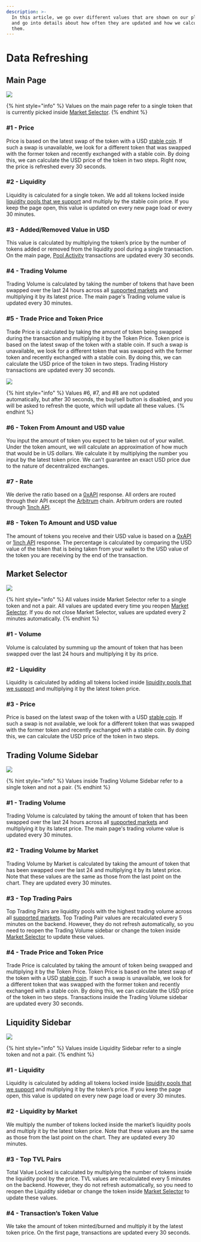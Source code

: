 ```yaml
---
description: >-
  In this article, we go over different values that are shown on our platforms
  and go into details about how often they are updated and how we calculate
  them.
---
```


# Data Refreshing

## Main Page

![](<../.gitbook/assets/Data Refreshing 01.png>)

{% hint style="info" %}
Values on the main page refer to a single token that is currently picked inside [Market Selector](https://docs.dex.guru/general/features/market-selector).
{% endhint %}

### #1 - Price

Price is based on the latest swap of the token with a USD [stable coin](https://www.coingecko.com/en/categories/stablecoins). If such a swap is unavailable, we look for a different token that was swapped with the former token and recently exchanged with a stable coin. By doing this, we can calculate the USD price of the token in two steps. Right now, the price is refreshed every 30 seconds.

### #2 - Liquidity

Liquidity is calculated for a single token. We add all tokens locked inside [liquidity pools that we support](https://docs.dex.guru/data/supported-dexs-amms) and multiply by the stable coin price. If you keep the page open, this value is updated on every new page load or every 30 minutes.

### #3 - Added/Removed Value in USD

This value is calculated by multiplying the token’s price by the number of tokens added or removed from the liquidity pool during a single transaction. On the main page, [Pool Activity](https://docs.dex.guru/general/features/token-liquidity) transactions are updated every 30 seconds.

### #4 - Trading Volume

Trading Volume is calculated by taking the number of tokens that have been swapped over the last 24 hours across all [supported markets](https://docs.dex.guru/data/supported-dexs-amms) and multiplying it by its latest price. The main page's Trading volume value is updated every 30 minutes.

### #5 - Trade Price and Token Price

Trade Price is calculated by taking the amount of token being swapped during the transaction and multiplying it by the Token Price. Token price is based on the latest swap of the token with a stable coin. If such a swap is unavailable, we look for a different token that was swapped with the former token and recently exchanged with a stable coin. By doing this, we can calculate the USD price of the token in two steps. Trading History transactions are updated every 30 seconds.



![](../.gitbook/assets/02.png)

{% hint style="info" %}
&#x20;Values #6, #7, and #8 are not updated automatically, but after 30 seconds, the buy/sell button is disabled, and you will be asked to refresh the quote, which will update all these values.
{% endhint %}

### #6 - Token From Amount and USD value

You input the amount of token you expect to be taken out of your wallet. Under the token amount, we will calculate an approximation of how much that would be in US dollars. We calculate it by multiplying the number you input by the latest token price. We can’t guarantee an exact USD price due to the nature of decentralized exchanges.

### #7 - Rate

We derive the ratio based on a [0xAPI](https://0x.org/api) response. All orders are routed through their API except the [Arbitrum](https://bridge.arbitrum.io/) chain. Arbitrum orders are routed through [1inch API](https://docs.1inch.io/docs/limit-order-protocol/api/).&#x20;

### #8 - Token To Amount and USD value

The amount of tokens you receive and their USD value is based on a [0xAPI](https://0x.org/api) or [1inch API](https://docs.1inch.io/docs/limit-order-protocol/api/) response. The percentage is calculated by comparing the USD value of the token that is being taken from your wallet to the USD value of the token you are receiving by the end of the transaction.

## Market Selector

![](../.gitbook/assets/03.png)

{% hint style="info" %}
All values inside Market Selector refer to a single token and not a pair. All values are updated every time you reopen [Market Selector](https://docs.dex.guru/general/features/market-selector). If you do not close Market Selector, values are updated every 2 minutes automatically.
{% endhint %}

### #1 - Volume

Volume is calculated by summing up the amount of token that has been swapped over the last 24 hours and multiplying it by its price.

### #2 - Liquidity

Liquidity is calculated by adding all tokens locked inside [liquidity pools that we support](https://docs.dex.guru/data/supported-dexs-amms) and multiplying it by the latest token price.

### #3 - Price

Price is based on the latest swap of the token with a USD [stable coin](https://www.coingecko.com/en/categories/stablecoins). If such a swap is not available, we look for a different token that was swapped with the former token and recently exchanged with a stable coin. By doing this, we can calculate the USD price of the token in two steps.

## Trading Volume Sidebar&#x20;

![](../.gitbook/assets/05.png)

{% hint style="info" %}
Values inside Trading Volume Sidebar refer to a single token and not a pair.
{% endhint %}

### #1 - Trading Volume

Trading Volume is calculated by taking the amount of token that has been swapped over the last 24 hours across all [supported markets](https://docs.dex.guru/data/supported-dexs-amms) and multiplying it by its latest price. The main page's trading volume value is updated every 30 minutes.

### #2 - Trading Volume by Market

Trading Volume by Market is calculated by taking the amount of token that has been swapped over the last 24 and multiplying it by its latest price. Note that these values are the same as those from the last point on the chart. They are updated every 30 minutes.

### #3 - Top Trading Pairs

Top Trading Pairs are liquidity pools with the highest trading volume across all [supported markets](https://docs.dex.guru/data/supported-dexs-amms). Top Trading Pair values are recalculated every 5 minutes on the backend. However, they do not refresh automatically, so you need to reopen the Trading Volume sidebar or change the token inside [Market Selector](https://docs.dex.guru/general/features/market-selector) to update these values.

### #4 - Trade Price and Token Price

Trade Price is calculated by taking the amount of token being swapped and multiplying it by the Token Price. Token Price is based on the latest swap of the token with a USD [stable coin](https://www.coingecko.com/en/categories/stablecoins). If such a swap is unavailable, we look for a different token that was swapped with the former token and recently exchanged with a stable coin. By doing this, we can calculate the USD price of the token in two steps. Transactions inside the Trading Volume sidebar are updated every 30 seconds.

## Liquidity Sidebar

![](<../.gitbook/assets/04 (1).png>)

{% hint style="info" %}
Values inside Liquidity Sidebar refer to a single token and not a pair.
{% endhint %}

### #1 - Liquidity

Liquidity is calculated by adding all tokens locked inside [liquidity pools that we support](https://docs.dex.guru/data/supported-dexs-amms) and multiplying it by the token’s price. If you keep the page open, this value is updated on every new page load or every 30 minutes.

### #2 - Liquidity by Market

We multiply the number of tokens locked inside the market’s liquidity pools and multiply it by the latest token price. Note that these values are the same as those from the last point on the chart. They are updated every 30 minutes.

### #3 - Top TVL Pairs

Total Value Locked is calculated by multiplying the number of tokens inside the liquidity pool by the price. TVL values are recalculated every 5 minutes on the backend. However, they do not refresh automatically, so you need to reopen the Liquidity sidebar or change the token inside [Market Selector](https://docs.dex.guru/general/features/market-selector) to update these values.

### #4 - Transaction’s Token Value

We take the amount of token minted/burned and multiply it by the latest token price. On the first page, transactions are updated every 30 seconds.
